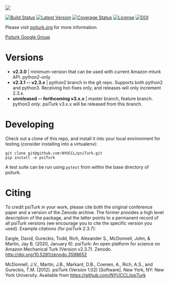 <img src="https://psiturk.org/static/images/psiturk_logo_README.png">

[![Build Status](https://travis-ci.org/NYUCCL/psiTurk.png?branch=master)](https://travis-ci.org/NYUCCL/psiTurk)
[![Latest Version](https://img.shields.io/pypi/v/psiturk.svg?style=flat-square&label=latest%20stable%20version)](https://pypi.python.org/pypi/psiturk/)
[![Coverage Status](https://coveralls.io/repos/github/NYUCCL/psiTurk/badge.svg?branch=master)](https://coveralls.io/github/NYUCCL/psiTurk?branch=master)
[![License](http://img.shields.io/badge/license-MIT-red.svg)](http://en.wikipedia.org/wiki/MIT_License)
[![DOI](https://zenodo.org/badge/4845420.svg)](https://zenodo.org/badge/latestdoi/4845420)


Please visit [psiturk.org](https://psiturk.org) for more information.

[Psiturk Google Group](https://groups.google.com/forum/#!forum/psiturk)



# Versions

- **v2.3.0** | minimum-version that can be used with current Amazon mturk API. python2-only
- **v2.3.1 -- v2.3.x** | python2 branch in the git repo. Supports both python2 and python3. Receiving hot-fixes only, and releases will only increment 2.3.x.
- **unreleased -- forthcoming v3.x.x** | master branch, feature branch. python3 _only_. psiTurk v3.x.x will be released from this branch.




# Developing

Check out a clone of this repo, and install it into your local environment for testing
(consider installing into a virtualenv):

```
git clone git@github.com:NYUCCL/psiTurk.git
pip install -e psiTurk
```

A test suite can be run using `pytest` from within the base directory of psiturk.




# Citing 

To credit psiTurk in your work, please cite both the original conference paper and a version of the Zenodo archive.
The former provides a high level description of the package, and the latter points to a permanent record of all psiTurk
versions (we encourage you to cite the specific version you used). Example citations (for psiTurk 2.3.7):

Eargle, David, Gureckis, Todd, Rich, Alexander S., McDonnell, John, & Martin, Jay B. (2020, January 6). 
psiTurk: An open platform for science on Amazon Mechanical Turk (Version v2.3.7). Zenodo. http://doi.org/10.5281/zenodo.3598652

McDonnell, J.V., Martin, J.B., Markant, D.B., Coenen, A., Rich, A.S., and Gureckis, T.M. 
(2012). psiTurk (Version 1.02) [Software]. New York, NY: New York University. 
Available from https://github.com/NYUCCL/psiTurk